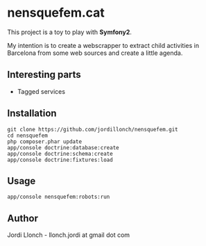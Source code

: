 # nensquefem.cat

This project is a toy to play with **Symfony2**.

My intention is to create a webscrapper to extract child activities in Barcelona from some web sources and create a little agenda.


## Interesting parts
* Tagged services


## Installation
    git clone https://github.com/jordillonch/nensquefem.git
    cd nensquefem
    php composer.phar update
    app/console doctrine:database:create
    app/console doctrine:schema:create
    app/console doctrine:fixtures:load


## Usage
    app/console nensquefem:robots:run


## Author

Jordi Llonch - llonch.jordi at gmail dot com
